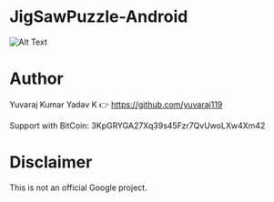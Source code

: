 # JigSawPuzzle-Android

![Alt Text](https://github.com/yuvaraj119/JigSawPuzzle-Android/blob/master/2016_09_13_11_11_51.gif)






# Author
Yuvaraj Kumar Yadav K :point_right: https://github.com/yuvaraj119

Support with BitCoin: 3KpGRYGA27Xq39s45Fzr7QvUwoLXw4Xm42

# Disclaimer
This is not an official Google project.
